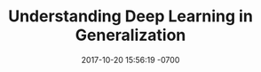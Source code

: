 ---
layout: post
title:  "Understanding Deep Learning in Generalization"
date:   2017-10-20 15:56:19 -0700
published: false
categories: papers
tags: ml dl
---